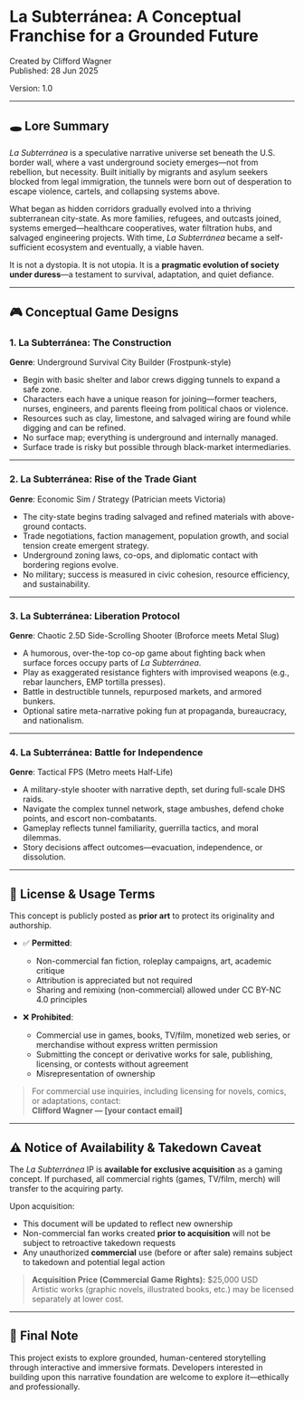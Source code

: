 # La Subterránea: A Conceptual Franchise for a Grounded Future

Created by Clifford Wagner  
Published: 28 Jun 2025

Version: 1.0  

---

## 🕳️ Lore Summary

*La Subterránea* is a speculative narrative universe set beneath the U.S. border wall, where a vast underground society emerges—not from rebellion, but necessity. Built initially by migrants and asylum seekers blocked from legal immigration, the tunnels were born out of desperation to escape violence, cartels, and collapsing systems above.

What began as hidden corridors gradually evolved into a thriving subterranean city-state. As more families, refugees, and outcasts joined, systems emerged—healthcare cooperatives, water filtration hubs, and salvaged engineering projects. With time, *La Subterránea* became a self-sufficient ecosystem and eventually, a viable haven.

It is not a dystopia. It is not utopia. It is a **pragmatic evolution of society under duress**—a testament to survival, adaptation, and quiet defiance.

---

## 🎮 Conceptual Game Designs

### 1. **La Subterránea: The Construction**
**Genre**: Underground Survival City Builder (Frostpunk-style)

- Begin with basic shelter and labor crews digging tunnels to expand a safe zone.
- Characters each have a unique reason for joining—former teachers, nurses, engineers, and parents fleeing from political chaos or violence.
- Resources such as clay, limestone, and salvaged wiring are found while digging and can be refined.
- No surface map; everything is underground and internally managed.
- Surface trade is risky but possible through black-market intermediaries.

---

### 2. **La Subterránea: Rise of the Trade Giant**
**Genre**: Economic Sim / Strategy (Patrician meets Victoria)

- The city-state begins trading salvaged and refined materials with above-ground contacts.
- Trade negotiations, faction management, population growth, and social tension create emergent strategy.
- Underground zoning laws, co-ops, and diplomatic contact with bordering regions evolve.
- No military; success is measured in civic cohesion, resource efficiency, and sustainability.

---

### 3. **La Subterránea: Liberation Protocol**
**Genre**: Chaotic 2.5D Side-Scrolling Shooter (Broforce meets Metal Slug)

- A humorous, over-the-top co-op game about fighting back when surface forces occupy parts of *La Subterránea*.
- Play as exaggerated resistance fighters with improvised weapons (e.g., rebar launchers, EMP tortilla presses).
- Battle in destructible tunnels, repurposed markets, and armored bunkers.
- Optional satire meta-narrative poking fun at propaganda, bureaucracy, and nationalism.

---

### 4. **La Subterránea: Battle for Independence**
**Genre**: Tactical FPS (Metro meets Half-Life)

- A military-style shooter with narrative depth, set during full-scale DHS raids.
- Navigate the complex tunnel network, stage ambushes, defend choke points, and escort non-combatants.
- Gameplay reflects tunnel familiarity, guerrilla tactics, and moral dilemmas.
- Story decisions affect outcomes—evacuation, independence, or dissolution.

---

## 📜 License & Usage Terms

This concept is publicly posted as **prior art** to protect its originality and authorship.

- ✅ **Permitted**:  
  - Non-commercial fan fiction, roleplay campaigns, art, academic critique  
  - Attribution is appreciated but not required  
  - Sharing and remixing (non-commercial) allowed under CC BY-NC 4.0 principles

- ❌ **Prohibited**:  
  - Commercial use in games, books, TV/film, monetized web series, or merchandise without express written permission  
  - Submitting the concept or derivative works for sale, publishing, licensing, or contests without agreement  
  - Misrepresentation of ownership

> For commercial use inquiries, including licensing for novels, comics, or adaptations, contact:  
> **Clifford Wagner — [your contact email]**

---

## ⚠️ Notice of Availability & Takedown Caveat

The *La Subterránea* IP is **available for exclusive acquisition** as a gaming concept. If purchased, all commercial rights (games, TV/film, merch) will transfer to the acquiring party.

Upon acquisition:
- This document will be updated to reflect new ownership
- Non-commercial fan works created **prior to acquisition** will not be subject to retroactive takedown requests
- Any unauthorized **commercial** use (before or after sale) remains subject to takedown and potential legal action

> **Acquisition Price (Commercial Game Rights):** $25,000 USD  
> Artistic works (graphic novels, illustrated books, etc.) may be licensed separately at lower cost.

---

## 🔗 Final Note

This project exists to explore grounded, human-centered storytelling through interactive and immersive formats. Developers interested in building upon this narrative foundation are welcome to explore it—ethically and professionally.
